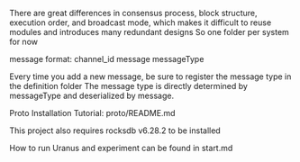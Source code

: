 There are great differences in consensus process, block structure, execution order, and broadcast mode, which makes it difficult to reuse modules and introduces many redundant designs
So one folder per  system for now

message format:
channel_id
message
messageType

Every time you add a new message, be sure to register the message type in the definition folder
The message type is directly determined by messageType and deserialized by message.

Proto Installation Tutorial: proto/README.md

This project also requires rocksdb v6.28.2 to be installed 

How to run Uranus and experiment can be found in start.md